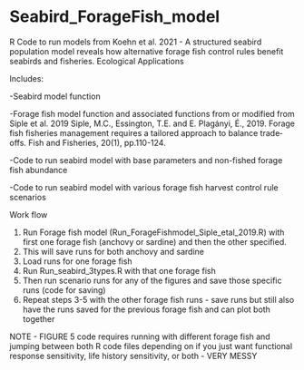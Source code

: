 # Seabird_ForageFish_model
R Code to run models from Koehn et al. 2021 - A structured seabird population model reveals how alternative forage fish control rules benefit seabirds and fisheries. Ecological Applications

Includes:

-Seabird model function

-Forage fish model function and associated functions from or modified from Siple et al. 2019 
Siple, M.C., Essington, T.E. and E. Plagányi, É., 2019. Forage fish fisheries management requires a tailored approach to balance trade‐offs. Fish and Fisheries, 20(1), pp.110-124.

-Code to run seabird model with base parameters and non-fished forage fish abundance

-Code to run seabird model with various forage fish harvest control rule scenarios

Work flow
1. Run Forage fish model (Run_ForageFishmodel_Siple_etal_2019.R) with first one forage fish (anchovy or sardine) and then the other specified. 
2. This will save runs for both anchovy and sardine
3. Load runs for one forage fish 
4. Run Run_seabird_3types.R with that one forage fish
5. Then run scenario runs for any of the figures and save those specific runs (code for saving)
6. Repeat steps 3-5 with the other forage fish runs - save runs but still also have the runs saved for the previous forage fish and can plot both together


NOTE - FIGURE 5 code requires running with different forage fish and jumping between both R code files depending on if you just want functional response sensitivity,
life history sensitivity, or both - VERY MESSY
